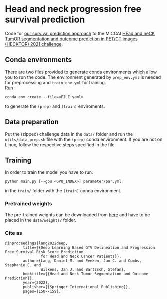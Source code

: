 # Head and neck progression free survival prediction

Code for
[our survival prediction approach](
https://link.springer.com/chapter/10.1007/978-3-030-98253-9_14)
to the MICCAI
[HEad and neCK TumOR segmentation and outcome prediction in PET/CT images (HECKTOR) 2021 challenge](
https://www.aicrowd.com/challenges/miccai-2021-hecktor).

## Conda environments

There are two files provided to generate conda environments which allow you
to run the code.
The environment generated by `prep_env.yml` is needed for preprocessing
and `train_env.yml` for training.  
Run
```
conda env create --file=<FILE.yaml>
```
to generate the `(prep)` and `(train)` enviroments.

## Data preparation

Put the (zipped) challenge data in the `data/` folder and run the `utils/data_prep.sh` file
with the `(prep)` conda environment.
If you are not on Linux, follow the respective steps specified in the file.

## Training

In order to train the model you have to run:
```
python main.py [--gpu <GPU_INDEX>] parameter/par.yml
```
in the `train/` folder with the `(train)` conda environment.

### Pretrained weights 

The pre-trained weights can be downloaded from
[here](https://syncandshare.lrz.de/getlink/fiKHFuRVVsqcaR5CpvVweYNb/C3D_weights.h5)
and have to be placed in the `data/weights/` folder.

### Cite as

```
@inproceedings{lang2022deep,
        title={{Deep Learning Based GTV Delineation and Progression Free Survival Risk Score Prediction
                for Head and Neck Cancer Patients}},  
        author={Lang, Daniel M. and Peeken, Jan C. and Combs, Stephanie E. and
                Wilkens, Jan J. and Bartzsch, Stefan},  
        booktitle={{Head and Neck Tumor Segmentation and Outcome Prediction}},
        year={2022},
        publisher={{Springer International Publishing}},
        pages={150--159},
```
